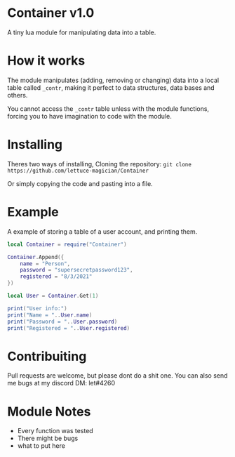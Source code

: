 # Container v1.0

A tiny lua module for manipulating data into a table.

# How it works

The module manipulates (adding, removing or changing) data into a local table called ``_contr``,
making it perfect to data structures, data bases and others.

You cannot access the ``_contr`` table unless with the module functions, forcing you to have imagination to
code with the module.

# Installing

Theres two ways of installing, Cloning the repository:
``git clone https://github.com/lettuce-magician/Container``

Or simply copying the code and pasting into a file.

# Example

A example of storing a table of a user account, and printing them.

```lua
local Container = require("Container")

Container.Append({
    name = "Person",
    password = "supersecretpassword123",
    registered = "8/3/2021"
})

local User = Container.Get(1)

print("User info:")
print("Name = "..User.name)
print("Password = "..User.password)
print("Registered = "..User.registered)
```

# Contribuiting

Pull requests are welcome, but please dont do a shit one.
You can also send me bugs at my discord DM: let#4260

# Module Notes

* Every function was tested
* There might be bugs
* what to put here